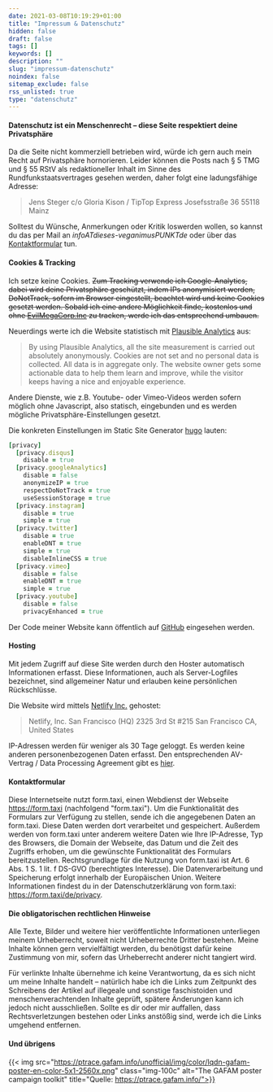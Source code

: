 ```yaml
---
date: 2021-03-08T10:19:29+01:00
title: "Impressum & Datenschutz"
hidden: false
draft: false
tags: []
keywords: []
description: ""
slug: "impressum-datenschutz"
noindex: false
sitemap_exclude: false
rss_unlisted: true
type: "datenschutz"
---
```


#### Datenschutz ist ein Menschenrecht – diese Seite respektiert deine Privatsphäre

Da die Seite nicht kommerziell betrieben wird, würde ich gern auch mein Recht auf Privatsphäre hornorieren. Leider können die Posts nach § 5 TMG und § 55 RStV als redaktioneller Inhalt im Sinne des Rundfunkstaatsvertrages gesehen werden, daher folgt eine ladungsfähige Adresse:

> Jens Steger
> c/o Gloria Kison /
> TipTop Express
> Josefsstraße 36
> 55118 Mainz

Solltest du Wünsche, Anmerkungen oder Kritik loswerden wollen, so kannst du das per Mail an _infoATdieses-veganimusPUNKTde_ oder über das [Kontaktformular](/kontakt) tun.

#### Cookies & Tracking

Ich setze keine Cookies. ~~Zum Tracking verwende ich Google-Analytics, dabei wird deine Privatsphäre geschützt, indem IPs anonymisiert werden, DoNotTrack, sofern im Browser eingestellt, beachtet wird und keine Cookies gesetzt werden. Sobald ich eine andere Möglichkeit finde, kostenlos und ohne [EvilMegaCorp.Inc](https://analytics.google.com/) zu tracken, werde ich das entsprechend umbauen.~~

Neuerdings werte ich die Website statistisch mit [Plausible Analytics](https://plausible.io/privacy-focused-web-analytics) aus:

> By using Plausible Analytics, all the site measurement is carried out absolutely anonymously. Cookies are not set and no personal data is collected. All data is in aggregate only. The website owner gets some actionable data to help them learn and improve, while the visitor keeps having a nice and enjoyable experience.

Andere Dienste, wie z.B. Youtube- oder Vimeo-Videos werden sofern möglich ohne Javascript, also statisch, eingebunden und es werden mögliche Privatsphäre-Einstellungen gesetzt.

Die konkreten Einstellungen im Static Site Generator [hugo](https://gohugo.io/about/hugo-and-gdpr/) lauten:

```ruby
[privacy]
  [privacy.disqus]
    disable = true
  [privacy.googleAnalytics]
    disable = false
    anonymizeIP = true
    respectDoNotTrack = true
    useSessionStorage = true
  [privacy.instagram]
    disable = true
    simple = true
  [privacy.twitter]
    disable = true
    enableDNT = true
    simple = true
    disableInlineCSS = true
  [privacy.vimeo]
    disable = false
    enableDNT = true
    simple = true
  [privacy.youtube]
    disable = false
    privacyEnhanced = true
```

Der Code meiner Website kann öffentlich auf [GitHub](https://github.com/js32/vgnsm-zozo) eingesehen werden.

#### Hosting

Mit jedem Zugriff auf diese Site werden durch den Hoster automatisch Informationen erfasst. Diese Informationen, auch als Server-Logfiles bezeichnet, sind allgemeiner Natur und erlauben keine persönlichen Rückschlüsse.

Die Website wird mittels [Netlify Inc.](https://www.netlify.com/gdpr-ccpa) gehostet:

> Netlify, Inc.
> San Francisco (HQ)
> 2325 3rd St #215
> San Francisco
> CA, United States

IP-Adressen werden für weniger als 30 Tage geloggt. Es werden keine anderen personenbezogenen Daten erfasst. Den entsprechenden AV-Vertrag / Data Processing Agreement gibt es [hier](https://dieses-veganismus.de/static/docs/netlify-dpa.pdf).

#### Kontaktformular

Diese Internetseite nutzt form.taxi, einen Webdienst der Webseite https://form.taxi (nachfolgend "form.taxi"). Um die Funktionalität des Formulars zur Verfügung zu stellen, sende ich die angegebenen Daten an form.taxi. Diese Daten werden dort verarbeitet und gespeichert. Außerdem werden von form.taxi unter anderem weitere Daten wie Ihre IP-Adresse,  Typ des Browsers, die Domain der Webseite, das Datum und die Zeit des Zugriffs erhoben, um die gewünschte Funktionalität des Formulars bereitzustellen. Rechtsgrundlage für die Nutzung von form.taxi ist Art. 6 Abs. 1 S. 1 lit. f DS-GVO (berechtigtes Interesse). Die Datenverarbeitung und Speicherung erfolgt innerhalb der Europäischen Union. Weitere Informationen findest du in der Datenschutzerklärung von form.taxi: https://form.taxi/de/privacy.

#### Die obligatorischen rechtlichen Hinweise

Alle Texte, Bilder und weitere hier veröffentlichte Informationen unterliegen meinem Urheberrecht, soweit nicht Urheberrechte Dritter bestehen. Meine Inhalte können gern vervielfältigt werden, du benötigst dafür keine Zustimmung von mir, sofern das Urheberrecht anderer nicht tangiert wird.

Für verlinkte Inhalte übernehme ich keine Verantwortung, da es sich nicht um meine Inhalte handelt – natürlich habe ich die Links zum Zeitpunkt des Schreibens der Artikel auf illegeale und sonstige faschistoiden und menschenverachtenden Inhalte geprüft, spätere Änderungen kann ich jedoch nicht ausschließen. Sollte es dir oder mir auffallen, dass Rechtsverletzungen bestehen oder Links anstößig sind, werde ich die Links umgehend entfernen.

#### Und übrigens

{{< img src="https://ptrace.gafam.info/unofficial/img/color/lqdn-gafam-poster-en-color-5x1-2560x.png" class="img-100c" alt="The GAFAM poster campaign toolkit" title="Quelle: https://ptrace.gafam.info/">}}
